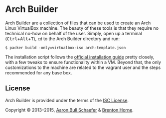 Arch Builder
===========
Arch Builder are a collection of files that can be used to create an Arch Linux VirtualBox machine. The beauty of these tools is that they require no technical no-how on behalf of the user. Simply, open up a terminal (<kbd>Ctrl</kbd>+<kbd>Alt</kbd>+<kbd>T</kbd>), `cd` to the Arch Builder directory and run:

    $ packer build -only=virtualbox-iso arch-template.json

The installation script follows the
[official installation guide](https://wiki.archlinux.org/index.php/Installation_Guide)
pretty closely, with a few tweaks to ensure functionality within a VM. Beyond
that, the only customizations to the machine are related to the vagrant user
and the steps recommended for any base box.

License
-------

Arch Builder is provided under the terms of the
[ISC License](https://en.wikipedia.org/wiki/ISC_license).

Copyright &copy; 2013&#8211;2015, [Aaron Bull Schaefer](mailto:aaron@elasticdog.com) & [Brenton Horne](mailto:brentonhorne77@gmail.com).
